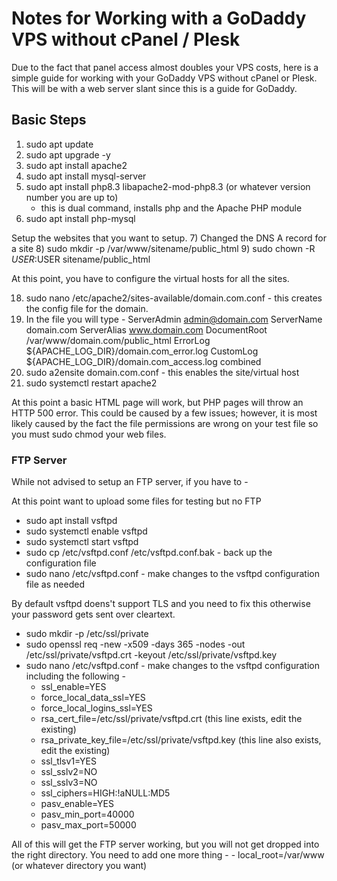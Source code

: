 # Notes for Working with a GoDaddy VPS without cPanel / Plesk

Due to the fact that panel access almost doubles your VPS costs, here is a simple guide for working with your GoDaddy VPS without cPanel or Plesk. This will be with a web server slant since this is a guide for GoDaddy.

## Basic Steps

1) sudo apt update
2) sudo apt upgrade -y
3) sudo apt install apache2
4) sudo apt install mysql-server
5) sudo apt install php8.3 libapache2-mod-php8.3 (or whatever version number you are up to)
   - this is dual command, installs php and the Apache PHP module
6) sudo apt install php-mysql

Setup the websites that you want to setup.
7) Changed the DNS A record for a site
8) sudo mkdir -p /var/www/sitename/public_html
9) sudo chown -R $USER:$USER sitename/public_html

At this point, you have to configure the virtual hosts for all the sites.

18) sudo nano /etc/apache2/sites-available/domain.com.conf - this creates the config file for the domain.
19) In the file you will type - 
       <VirtualHost ipaddress:80>
           ServerAdmin admin@domain.com
           ServerName domain.com
           ServerAlias www.domain.com
           DocumentRoot /var/www/domain.com/public_html
           ErrorLog ${APACHE_LOG_DIR}/domain.com_error.log
           CustomLog ${APACHE_LOG_DIR}/domain.com_access.log combined
        </VirtualHost>
20) sudo a2ensite domain.com.conf - this enables the site/virtual host
21) sudo systemctl restart apache2

At this point a basic HTML page will work, but PHP pages will throw an HTTP 500 error. This could be caused by a few issues; however, it is most likely caused by the fact the file permissions are wrong on your test file so you must sudo chmod your web files.

### FTP Server

While not advised to setup an FTP server, if you have to - 

At this point want to upload some files for testing but no FTP
- sudo apt install vsftpd
- sudo systemctl enable vsftpd
- sudo systemctl start vsftpd
- sudo cp /etc/vsftpd.conf /etc/vsftpd.conf.bak - back up the configuration file
- sudo nano /etc/vsftpd.conf - make changes to the vsftpd configuration file as needed

By default vsftpd doens't support TLS and you need to fix this otherwise your password gets sent over cleartext.

- sudo mkdir -p /etc/ssl/private
- sudo openssl req -new -x509 -days 365 -nodes -out /etc/ssl/private/vsftpd.crt -keyout /etc/ssl/private/vsftpd.key
- sudo nano /etc/vsftpd.conf - make changes to the vsftpd configuration including the following - 
     - ssl_enable=YES
     - force_local_data_ssl=YES
     - force_local_logins_ssl=YES
     - rsa_cert_file=/etc/ssl/private/vsftpd.crt (this line exists, edit the existing)
     - rsa_private_key_file=/etc/ssl/private/vsftpd.key (this line also exists, edit the existing)
     - ssl_tlsv1=YES
     - ssl_sslv2=NO
     - ssl_sslv3=NO
     - ssl_ciphers=HIGH:!aNULL:MD5
     - pasv_enable=YES
     - pasv_min_port=40000
     - pasv_max_port=50000

All of this will get the FTP server working, but you will not get dropped into the right directory. You need to add one more thing - 
      - local_root=/var/www (or whatever directory you want)
